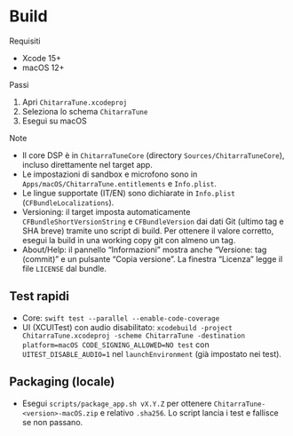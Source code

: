 # Build

Requisiti
- Xcode 15+
- macOS 12+

Passi
1. Apri `ChitarraTune.xcodeproj`
2. Seleziona lo schema `ChitarraTune`
3. Esegui su macOS

Note
- Il core DSP è in `ChitarraTuneCore` (directory `Sources/ChitarraTuneCore`), incluso direttamente nel target app.
- Le impostazioni di sandbox e microfono sono in `Apps/macOS/ChitarraTune.entitlements` e `Info.plist`.
- Le lingue supportate (IT/EN) sono dichiarate in `Info.plist` (`CFBundleLocalizations`).
 - Versioning: il target imposta automaticamente `CFBundleShortVersionString` e `CFBundleVersion` dai dati Git (ultimo tag e SHA breve) tramite uno script di build. Per ottenere il valore corretto, esegui la build in una working copy git con almeno un tag.
 - About/Help: il pannello “Informazioni” mostra anche “Versione: tag (commit)” e un pulsante “Copia versione”. La finestra “Licenza” legge il file `LICENSE` dal bundle.

## Test rapidi
- Core: `swift test --parallel --enable-code-coverage`
- UI (XCUITest) con audio disabilitato: `xcodebuild -project ChitarraTune.xcodeproj -scheme ChitarraTune -destination platform=macOS CODE_SIGNING_ALLOWED=NO test` con `UITEST_DISABLE_AUDIO=1` nel `launchEnvironment` (già impostato nei test).

## Packaging (locale)
- Esegui `scripts/package_app.sh vX.Y.Z` per ottenere `ChitarraTune-<version>-macOS.zip` e relativo `.sha256`. Lo script lancia i test e fallisce se non passano.
